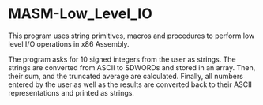 # MASM-Low_Level_IO

This program uses string primitives, macros
and procedures to perform low level I/O operations in x86 Assembly.

The program asks for 10 signed integers from the user as strings. The strings
are converted from ASCII to SDWORDs and stored in an array. Then, their sum,
and the truncated average are calculated. Finally, all numbers entered by the
user as well as the results are converted back to their ASCII representations
and printed as strings.
